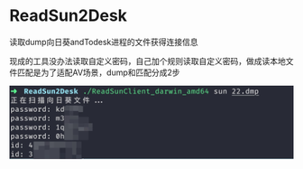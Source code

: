 # ReadSun2Desk
读取dump向日葵andTodesk进程的文件获得连接信息

现成的工具没办法读取自定义密码，自己加个规则读取自定义密码，做成读本地文件匹配是为了适配AV场景，dump和匹配分成2步

![run](./run.jpg)
